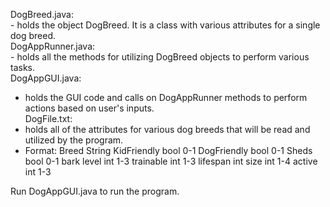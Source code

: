 DogBreed.java:  
    - holds the object DogBreed. It is a class with various attributes for a single dog breed.  
DogAppRunner.java:  
    - holds all the methods for utilizing DogBreed objects to perform various tasks.  
DogAppGUI.java:  
   - holds the GUI code and calls on DogAppRunner methods to perform actions based on user's inputs.   
DogFile.txt:  
   - holds all of the attributes for various dog breeds that will be read and utilized by the program.  
   - Format:
    Breed 		  String
    KidFriendly bool 0-1
    DogFriendly bool 0-1
    Sheds 		  bool 0-1
    bark level  int 1-3 
    trainable   int 1-3 
    lifespan 	  int 
    size 		    int 1-4
    active      int 1-3
  
Run DogAppGUI.java to run the program.


